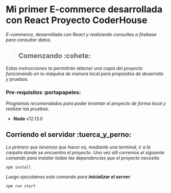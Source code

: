 # Mi primer E-commerce desarrollada con React Proyecto CoderHouse 
_E-commerce, desarrollada con React y realizando consultas a firebase para consultar datos._

> ## Comenzando :cohete:
_Estas instrucciones te permitirán obtener una copia del proyecto funcionando en tu máquina de manera local para propósitos de desarrollo y pruebas._
### Pre-requisitos :portapapeles:
_Programas recomendados para poder levantar el proyecto de forma local y realizar las pruebas._
* __Node__ v12.13.0

 ## Corriendo el servidor  :tuerca_y_perno:
_Lo primero que tenemos que hacer es, mediante una terminal, ir a la carpeta donde se encuentra el proyecto._
_Una vez allí corremos el siguiente comando para instalar todas las dependencias que el proyecto necesita._
```
npm install
```
_Luego ejecutamos este comando para **inicializar el server**._
```
npm run start